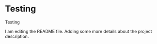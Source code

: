 # Testing
Testing

I am editing the README file. Adding some more details about the project description.
